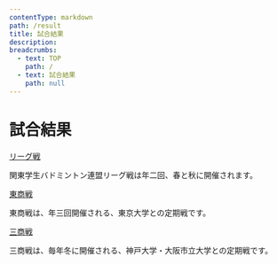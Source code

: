 ```yaml
---
contentType: markdown
path: /result
title: 試合結果
description:
breadcrumbs:
  - text: TOP
    path: /
  - text: 試合結果
    path: null
---
```


# 試合結果

[リーグ戦](/result/league)

関東学生バドミントン連盟リーグ戦は年二回、春と秋に開催されます。

[東商戦](/result/tosho)

東商戦は、年三回開催される、東京大学との定期戦です。

[三商戦](/result/sansho)

三商戦は、毎年冬に開催される、神戸大学・大阪市立大学との定期戦です。
